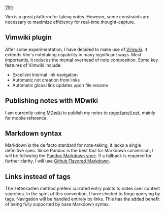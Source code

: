 [Vim](Vim.md)

Vim is a great platform for taking notes. However, some constraints are necessary to maximize efficiency for real-time thought-capture.

## Vimwiki plugin

After some experimentation, I have decided to make use of [Vimwiki](https://github.com/vimwiki). It extends Vim's notetaking capability in many significant ways. Most importantly, it reduces the mental overhead of note composition. Some key features of Vimwiki include:

- Excellent internal link navigation
- Automatic not creation from links
- Automatic global link updates upon file rename

## Publishing notes with MDwiki

I am currently using [MDwiki](https://dynalon.github.io/mdwiki/) to publish my notes to [rogerfarrell.net](https://rogerfarrell.net), mainly for mobile reference.

## Markdown syntax

Markdown is the de facto standard for note-taking, it lacks a single definitive spec. Since Pandoc is the best tool for Markdown conversion, I will be following the [Pandoc Markdown spec](https://pandoc.org/MANUAL.html#pandocs-markdown). If a fallback is required for further clarity, I will use [Github Flavored Markdown](https://github.github.com/gfm).

## Links instead of tags

The zettelkasten method prefers currated entry points to notes over content searches. In the spirit of this convention, I have elected to forgo querying by tags. Navigation will be handled entirely by links. This has the added benefit of being fully supported by base Markdown syntax.
